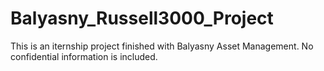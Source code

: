 # Balyasny_Russell3000_Project
This is an iternship project finished with Balyasny Asset Management. No confidential information is included.
